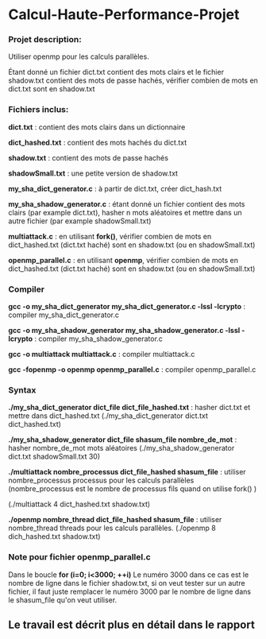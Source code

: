# Calcul-Haute-Performance-Projet

### Projet description:
Utiliser openmp pour les calculs parallèles.

Étant donné un fichier dict.txt contient des mots clairs et le fichier shadow.txt contient des mots de passe hachés,
vérifier combien de mots en dict.txt sont en shadow.txt

### Fichiers inclus:

**dict.txt** : contient des mots clairs dans un dictionnaire

**dict_hashed.txt** : contient des mots hachés du dict.txt

**shadow.txt** : contient des mots de passe hachés

**shadowSmall.txt** : une petite version de shadow.txt

**my_sha_dict_generator.c** : à partir de dict.txt, créer dict_hash.txt

**my_sha_shadow_generator.c** : étant donné un fichier contient des mots clairs (par example dict.txt), hasher n mots aléatoires et mettre dans un autre fichier (par example shadowSmall.txt)

**multiattack.c** : en utilisant **fork()**, vérifier combien de mots en dict_hashed.txt (dict.txt haché) sont en shadow.txt (ou en shadowSmall.txt) 

**openmp_parallel.c** : en utilisant **openmp**, vérifier combien de mots en dict_hashed.txt (dict.txt haché) sont en shadow.txt (ou en shadowSmall.txt) 

### Compiler
**gcc -o my_sha_dict_generator my_sha_dict_generator.c -lssl -lcrypto** : compiler my_sha_dict_generator.c

**gcc -o my_sha_shadow_generator my_sha_shadow_generator.c -lssl -lcrypto** : compiler my_sha_shadow_generator.c

**gcc -o multiattack multiattack.c** : compiler multiattack.c

**gcc -fopenmp -o openmp openmp_parallel.c** : compiler openmp_parallel.c

### Syntax


**./my_sha_dict_generator dict_file dict_file_hashed.txt** : hasher dict.txt et mettre dans dict_hashed.txt
(./my_sha_dict_generator dict.txt dict_hashed.txt)

**./my_sha_shadow_generator dict_file shasum_file nombre_de_mot** : hasher nombre_de_mot mots aléatoires
(./my_sha_shadow_generator dict.txt shadowSmall.txt 30)

**./multiattack nombre_processus dict_file_hashed shasum_file** : utiliser nombre_processus processus pour les calculs parallèles (nombre_processus est le nombre de processus fils quand on utilise fork() )

(./multiattack 4 dict_hashed.txt shadow.txt)

**./openmp nombre_thread dict_file_hashed shasum_file** :  utiliser nombre_thread threads pour les calculs parallèles.
(./openmp 8 dich_hashed.txt shadow.txt)

### Note pour fichier openmp_parallel.c
Dans le boucle **for (i=0; i<3000; ++i)**
Le numéro 3000 dans ce cas est le nombre de ligne dans le fichier shadow.txt, si on veut tester sur un autre fichier, il faut juste remplacer le numéro 3000 par le nombre de ligne dans le shasum_file qu'on veut utiliser.

## Le travail est décrit plus en détail dans le rapport













